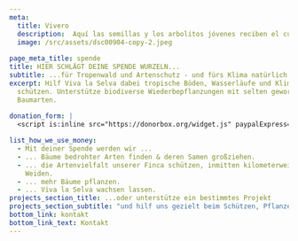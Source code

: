 ```yaml
---
meta:
  title: Vivero
  description:  Aquí las semillas y los arbolitos jóvenes reciben el cuidado y la atención que necesitan para prosperar.
  image: /src/assets/dsc00904-copy-2.jpeg
  
page_meta_title: spende
title: HIER SCHLÄGT DEINE SPENDE WURZELN...
subtitle: ...für Tropenwald und Artenschutz - und fürs Klima natürlich.
excerpt: Hilf Viva la Selva dabei tropische Böden, Wasserläufe und Klima zu
  schützen. Unterstütze biodiverse Wiederbepflanzungen mit selten gewordenen
  Baumarten.
  
donation_form: |
  <script is:inline src="https://donorbox.org/widget.js" paypalExpress="true"></script><iframe src="https://donorbox.org/embed/unterstutze-viva-la-selva" name="donorbox" allowpaymentrequest="allowpaymentrequest" seamless="seamless" frameborder="0" scrolling="no" height="900px" width="100%" style="max-width: 500px; min-width: 250px; max-height:none!important"></iframe>

list_how_we_use_money:
  - Mit deiner Spende werden wir ...
  - ... Bäume bedrohter Arten finden & deren Samen großziehen.
  - ... die Artenvielfalt unserer Finca schützen, inmitten kilometerweiter
    Weiden.
  - ... mehr Bäume pflanzen.
  - ... Viva la Selva wachsen lassen.
projects_section_title: ...oder unterstütze ein bestimmtes Projekt
projects_section_subtitle: "und hilf uns gezielt beim Schützen, Pflanzen oder Großziehen:"
bottom_link: kontakt
bottom_link_text: Kontakt
---
```

